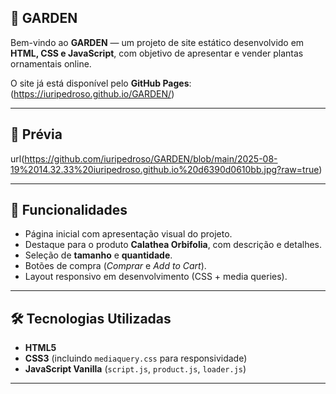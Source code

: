 ## 🌱 GARDEN

Bem-vindo ao **GARDEN** — um projeto de site estático desenvolvido em **HTML, CSS e JavaScript**, com objetivo de apresentar e vender plantas ornamentais online.  

O site já está disponível pelo **GitHub Pages**:  
(https://iuripedroso.github.io/GARDEN/)

---

## 📸 Prévia

url(https://github.com/iuripedroso/GARDEN/blob/main/2025-08-19%2014.32.33%20iuripedroso.github.io%20d6390d0610bb.jpg?raw=true)

---

## 🚀 Funcionalidades

- Página inicial com apresentação visual do projeto.  
- Destaque para o produto **Calathea Orbifolia**, com descrição e detalhes.  
- Seleção de **tamanho** e **quantidade**.  
- Botões de compra (*Comprar* e *Add to Cart*).  
- Layout responsivo em desenvolvimento (CSS + media queries).  

---

## 🛠️ Tecnologias Utilizadas

- **HTML5**
- **CSS3** (incluindo `mediaquery.css` para responsividade)
- **JavaScript Vanilla** (`script.js`, `product.js`, `loader.js`)

---

